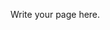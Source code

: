 <!--
.. title: Code
.. slug: code
.. date: 2019-01-22 18:53:37 UTC+08:00
.. tags: 
.. category: 
.. link: 
.. description: 
.. type: text
-->

Write your page here.
